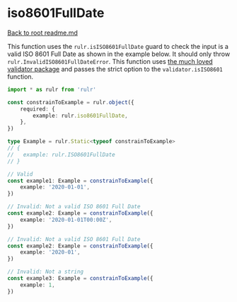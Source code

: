 # iso8601FullDate

[Back to root readme.md](../../../readme.md)

This function uses the `rulr.isISO8601FullDate` guard to check the input is a valid ISO 8601 Full Date as shown in the example below. It should only throw `rulr.InvalidISO8601FullDateError`. This function uses [the much loved validator package](https://github.com/validatorjs/validator.js) and passes the strict option to the `validator.isISO8601` function.

```ts
import * as rulr from 'rulr'

const constrainToExample = rulr.object({
	required: {
		example: rulr.iso8601FullDate,
	},
})

type Example = rulr.Static<typeof constrainToExample>
// {
//   example: rulr.ISO8601FullDate
// }

// Valid
const example1: Example = constrainToExample({
	example: '2020-01-01',
})

// Invalid: Not a valid ISO 8601 Full Date
const example2: Example = constrainToExample({
	example: '2020-01-01T00:00Z',
})

// Invalid: Not a valid ISO 8601 Full Date
const example2: Example = constrainToExample({
	example: '2020-01',
})

// Invalid: Not a string
const example3: Example = constrainToExample({
	example: 1,
})
```
